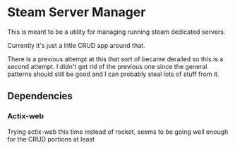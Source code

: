 # Steam Server Manager

This is meant to be a utility for managing running steam dedicated servers.

Currently it's just a little CRUD app around that.

There is a previous attempt at this that sort of became derailed so this is a second attempt. I didn't get rid of the previous one since the general patterns should still be good and I can probably steal lots of stuff from it.

## Dependencies

### Actix-web

Trying actix-web this time instead of rocket, seems to be going well enough for the CRUD portions at least
